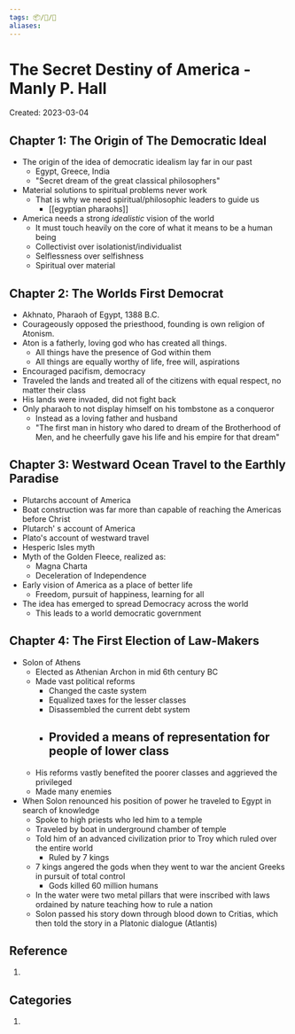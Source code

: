 ```yaml
---
tags: 📦/📝/📘
aliases:
---
```



# The Secret Destiny of America - Manly P. Hall
Created: 2023-03-04

## Chapter 1: The Origin of The Democratic Ideal 
- The origin of the idea of democratic idealism lay far in our past
	- Egypt, Greece, India
	- "Secret dream of the great classical philosophers"
- Material solutions to spiritual problems never work
	- That is why we need spiritual/philosophic leaders to guide us
		- [[egyptian pharaohs]]
- America needs a strong *idealistic* vision of the world
	- It must touch heavily on the core of what it means to be  a human being
	- Collectivist over isolationist/individualist
	- Selflessness over selfishness
	- Spiritual over material

## Chapter 2: The Worlds First Democrat 
- Akhnato, Pharaoh of Egypt, 1388 B.C.
- Courageously opposed the priesthood, founding is own religion of Atonism. 
- Aton is a fatherly, loving god who has created all things.
	- All things have the presence of God within them
	- All things are equally worthy of life, free will, aspirations
- Encouraged pacifism, democracy
- Traveled the lands and treated all of the citizens with equal respect, no matter their class
- His lands were invaded, did not fight back
- Only pharaoh to not display himself on his tombstone as a conqueror
	- Instead as a loving father and husband
	- "The first man in history who dared to dream of the Brotherhood of Men, and he cheerfully gave his life and his empire for that dream"
 
## Chapter 3: Westward Ocean Travel to the Earthly Paradise
- Plutarchs account of America
- Boat construction was far more than capable of reaching the Americas before Christ
- Plutarch' s account of America
- Plato's account of westward travel
- Hesperic Isles myth
- Myth of the Golden Fleece, realized as:
	- Magna Charta
	- Deceleration of Independence
- Early vision of America as a place of better life
	- Freedom, pursuit of happiness, learning for all
- The idea has emerged to spread Democracy across the world
	- This leads to a world democratic government
 
## Chapter 4: The First Election of Law-Makers
- Solon of Athens
	- Elected as Athenian Archon in mid 6th century BC
	- Made vast political reforms
		- Changed the caste system
		- Equalized taxes for the lesser classes
		- Disassembled the current debt system
		- Provided a means of representation for people of lower class
			- 
	- His reforms vastly benefited the poorer classes and  aggrieved the privileged 
	- Made many enemies
- When Solon renounced his position of power he traveled to Egypt in search of knowledge
	- Spoke to high priests who led him to a temple
	- Traveled by boat in underground chamber of temple
	- Told him of an advanced civilization prior to Troy which ruled over the entire world
		- Ruled by 7 kings
	- 7 kings angered the gods when they went to war the ancient Greeks in pursuit of total control
		- Gods killed 60 million humans
	- In the water were two metal pillars that were inscribed with laws ordained by nature teaching how to rule a nation
	- Solon passed his story down through blood down to Critias, which then told the story in a Platonic dialogue (Atlantis)
 
 
## Reference
1. 

## Categories
1. 